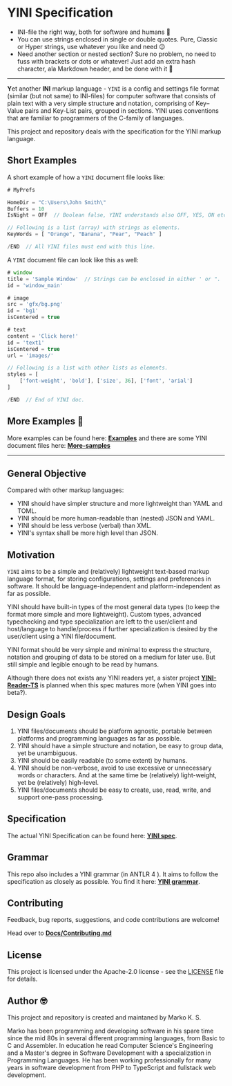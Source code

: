 # YINI Specification

- INI-file the right way, both for software and humans 🙈
- You can use strings enclosed in single or double quotes. Pure, Classic or Hyper strings, use whatever you like and need 😉
- Need another section or nested section? Sure no problem, no need to fuss with brackets or dots or whatever! Just add an extra hash character, ala Markdown header, and be done with it 🚀

---

**Y**et another **INI** markup language - `YINI` is a config and settings file format (similar (but not same) to INI-files) for computer software that consists of plain text with a very simple structure and notation, comprising of Key–Value pairs and Key-List pairs, grouped in sections. YINI uses conventions that are familiar to programmers of the C-family of languages.

This project and repository deals with the specification for the YINI markup language.

## Short Examples
A short example of how a `YINI` document file looks like:

```ts
# MyPrefs

HomeDir = "C:\Users\John Smith\"
Buffers = 10
IsNight = OFF  // Boolean false, YINI understands also OFF, YES, ON etc.

// Following is a list (array) with strings as elements.
KeyWords = [ "Orange", "Banana", "Pear", "Peach" ]

/END  // All YINI files must end with this line.
```

A `YINI` document file can look like this as well:
```ts
# window
title = 'Sample Window'  // Strings can be enclosed in either ' or ".
id = 'window_main'

# image
src = 'gfx/bg.png'
id = 'bg1'
isCentered = true

# text
content = 'Click here!'
id = 'text1'
isCentered = true
url = 'images/'

// Following is a list with other lists as elements.
styles = [
    ['font-weight', 'bold'], ['size', 36], ['font', 'arial']
]

/END  // End of YINI doc.
```

## More Examples 🥳
More examples can be found here: **[Examples](<./Examples>)** and there are some YINI document files here: **[More-samples](<./Source/Grammar-ANTLR4/Samples>)**

---
## General Objective
Compared with other markup languages:
- YINI should have simpler structure and more lightweight than YAML and TOML.
- YINI should be more human-readable than (nested) JSON and YAML.
- YINI should be less verbose (verbal) than XML.
- YINI's syntax shall be more high level than JSON.

## Motivation
`YINI` aims to be a simple and (relatively) lightweight text-based markup language format, for storing configurations, settings and preferences in software. It should be language-independent and platform-independent as far as possible.

YINI should have built-in types of the most general data types (to keep the format more simple and more lightweight). Custom types, advanced typechecking and type specialization are left to the user/client and host/language ​​to handle/process if further specialization is desired by the user/client using a YINI file/document.

YINI format should be very simple and minimal to express the structure, notation and grouping of data to be stored on a medium for later use. But still simple and legible enough to be read by humans.

Although there does not exists any YINI readers yet, a sister project **[YINI-Reader-TS](https://github.com/YINI-lang/YINI-Reader-TS)** is planned when this spec matures more (when YINI goes into beta?).

## Design Goals
1. YINI files/documents should be platform agnostic, portable between platforms and programming languages as far as possible.
2. YINI should have a simple structure and notation, be easy to group data, yet be unambiguous. 
3. YINI should be easily readable (to some extent) by humans.
4. YINI should be non-verbose, avoid to use excessive or unnecessary words or characters. And at the same time be (relatively) light-weight, yet be (relatively) high-level.
5. YINI files/documents should be easy to create, use, read, write, and support one-pass processing.

## Specification
The actual YINI Specification can be found here: **[YINI spec](<./Source/YINI-Specification.md>)**.

## Grammar
This repo also includes a YINI grammar (in ANTLR 4 ). It aims to follow the specification as closely as possible. You find it here: **[YINI grammar](<./Source/Grammar-ANTLR4/yini.g4>)**.

## Contributing
Feedback, bug reports, suggestions, and code contributions are welcome!

Head over to **[Docs/Contributing.md](<./Docs/Contributing.md>)**

## License
This project is licensed under the Apache-2.0 license - see the [LICENSE](<./LICENSE>) file for details.

## Author 🤓
This project and repository is created and maintaned by Marko K. S.

Marko has been programming and developing software in his spare time since the mid 80s in several different programming languages, from Basic to C and Assembler. In education he read Computer Science's Engineering and a Master's degree in Software Development with a specialization in Programming Languages. He has been working professionally for many years in software development from PHP to TypeScript and fullstack web development.
